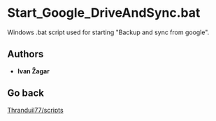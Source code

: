 # Start_Google_DriveAndSync.bat
Windows .bat script used for starting "Backup and sync from google".

## Authors

* **Ivan Žagar**

## Go back
[Thranduil77/scripts](https://github.com/Thranduil77/scripts)